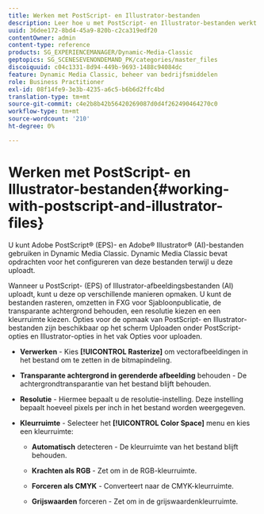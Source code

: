 ```yaml
---
title: Werken met PostScript- en Illustrator-bestanden
description: Leer hoe u met PostScript- en Illustrator-bestanden werkt.
uuid: 36dee172-8bd4-45a9-820b-c2ca319edf20
contentOwner: admin
content-type: reference
products: SG_EXPERIENCEMANAGER/Dynamic-Media-Classic
geptopics: SG_SCENESEVENONDEMAND_PK/categories/master_files
discoiquuid: c04c1331-8d94-449b-9693-1488c94084dc
feature: Dynamic Media Classic, beheer van bedrijfsmiddelen
role: Business Practitioner
exl-id: 08f14fe9-3e3b-4235-a6c5-b6b6d2ffc4bd
translation-type: tm+mt
source-git-commit: c4e2b8b42b56420269087d0d4f262490464270c0
workflow-type: tm+mt
source-wordcount: '210'
ht-degree: 0%

---
```


# Werken met PostScript- en Illustrator-bestanden{#working-with-postscript-and-illustrator-files}

U kunt Adobe PostScript® (EPS)- en Adobe® Illustrator® (AI)-bestanden gebruiken in Dynamic Media Classic. Dynamic Media Classic bevat opdrachten voor het configureren van deze bestanden terwijl u deze uploadt.

Wanneer u PostScript- (EPS) of Illustrator-afbeeldingsbestanden (AI) uploadt, kunt u deze op verschillende manieren opmaken. U kunt de bestanden rasteren, omzetten in FXG voor Sjabloonpublicatie, de transparante achtergrond behouden, een resolutie kiezen en een kleurruimte kiezen. Opties voor de opmaak van PostScript- en Illustrator-bestanden zijn beschikbaar op het scherm Uploaden onder PostScript-opties en Illustrator-opties in het vak Opties voor uploaden.

* **Verwerken**  - Kies  **[!UICONTROL Rasterize]** om vectorafbeeldingen in het bestand om te zetten in de bitmapindeling.

* **Transparante achtergrond in gerenderde afbeelding**  behouden - De achtergrondtransparantie van het bestand blijft behouden.

* **Resolutie**  - Hiermee bepaalt u de resolutie-instelling. Deze instelling bepaalt hoeveel pixels per inch in het bestand worden weergegeven.

* **Kleurruimte**  - Selecteer het  **[!UICONTROL Color Space]** menu en kies een kleurruimte:

   * **Automatisch**  detecteren - De kleurruimte van het bestand blijft behouden.

   * **Krachten als RGB**  - Zet om in de RGB-kleurruimte.

   * **Forceren als CMYK**  - Converteert naar de CMYK-kleurruimte.

   * **Grijswaarden**  forceren - Zet om in de grijswaardenkleurruimte.
